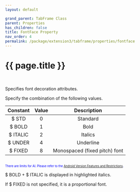 ```yaml
---
layout: default

grand_parent: TabFrame Class
parent: Properties
has_children: false
title: FontFace Property
nav_order: 4
permalink: /package/extension3/tabframe/properties/fontface
---
```

# {{ page.title }}
<br>

Specifies font decoration attributes.

Specify the combination of the following values.

| Constant | Value |          Description          |
|:--------:|:-----:|:-----------------------------:|
|   $ STD  |   0   |            Standard           |
|  $ BOLD  |   1   |              Bold             |
| $ ITALIC |   2   |            Italics            |
|  $ UNDER |   4   |           Underline           |
|  $ FIXED |   8   | Monospaced (fixed pitch) font |


<small><span style="color:blue"><br><small>There are limits for AI. Please refer to the <a href="/bizBrowserV/2/2-5/">Android Version Features and Restrictions</a>.</small></span></small>


$ BOLD + $ ITALIC is displayed in highlighted italics.

If $ FIXED is not specified, it is a proportional font.